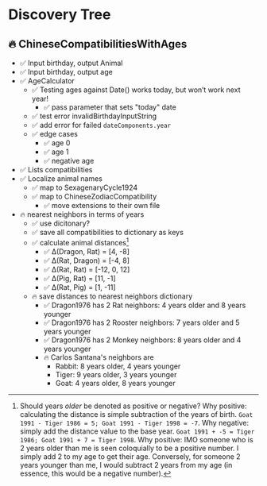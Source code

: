 #  Discovery Tree

## 🔥 ChineseCompatibilitiesWithAges
- ✅ Input birthday, output Animal
- ✅ Input birthday, output age
- ✅ AgeCalculator
    - ✅ Testing ages against Date() works today, but won’t work next year!
        - ✅ pass parameter that sets "today" date
    - ✅ test error invalidBirthdayInputString
    - ✅ add error for failed `dateComponents.year`
    - ✅ edge cases
        - ✅ age 0
        - ✅ age 1
        - ✅ negative age
- ✅ Lists compatibilities 
- ✅ Localize animal names
    - ✅ map to SexagenaryCycle1924
    - ✅ map to ChineseZodiacCompatibility
        - ✅ move extensions to their own file
- 🔥 nearest neighbors in terms of years
    - ✅ use dicitonary?
    - ✅ save all compatibilities to dictionary as keys
    - ✅ calculate animal distances[^1]
        - ✅ Δ(Dragon, Rat) = [4, -8] 
        - ✅ Δ(Rat, Dragon) = [-4, 8]
        - ✅ Δ(Rat, Rat) = [-12, 0, 12]
        - ✅ Δ(Pig, Rat) = [11, -1]
        - ✅ Δ(Rat, Pig) = [1, -11]
    - 🔥 save distances to nearest neighbors dictionary
        - ✅ Dragon1976 has 2 Rat neighbors: 4 years older and 8 years younger
        - ✅ Dragon1976 has 2 Rooster neighbors: 7 years older and 5 years younger
        - ✅ Dragon1976 has 2 Monkey neighbors: 8 years older and 4 years younger
        - 🔥 Carlos Santana's neighbors are 
            - Rabbit: 8 years older, 4 years younger
            - Tiger: 9 years older, 3 years younger
            - Goat: 4 years older, 8 years younger


[^1]: Should years *older* be denoted as positive or negative? Why positive: calculating the distance is simple subtraction of the years of birth. `Goat 1991 - Tiger 1986 = 5; Goat 1991 - Tiger 1998 = -7`. Why negative: simply add the distance value to the base year. `Goat 1991 + -5 = Tiger 1986; Goat 1991 + 7 = Tiger 1998`. Why positive: IMO someone who is 2 years older than me is seen coloquially to be a positive number. I simply add 2 to my age to get their age. Conversely, for someone 2 years younger than me, I would subtract 2 years from my age (in essence, this would be a negative number). 
